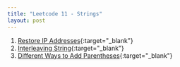 ```yaml
---
title: "Leetcode 11 - Strings"
layout: post
---
```


1. [Restore IP Addresses](https://leetcode.com/problems/restore-ip-addresses/){:target="_blank"}
2. [Interleaving String](https://leetcode.com/problems/interleaving-string/){:target="_blank"}
3. [Different Ways to Add Parentheses](https://leetcode.com/problems/different-ways-to-add-parentheses/){:target="_blank"}

